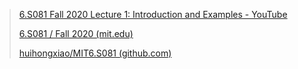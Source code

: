 > [6.S081 Fall 2020 Lecture 1: Introduction and Examples - YouTube](https://www.youtube.com/watch?v=L6YqHxYHa7A&list=PLMF2PpA06Sb0Nj-7TDAQpUs0vP5pA28VG)
> 
> [6.S081 / Fall 2020 (mit.edu)](https://pdos.csail.mit.edu/6.828/2020/schedule.html)
> 
> [huihongxiao/MIT6.S081 (github.com)](https://github.com/huihongxiao/MIT6.S081)

